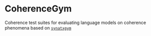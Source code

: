 # CoherenceGym

Coherence test suites for evaluating language models on coherence phenomena based on [`synatxgym`](https://cpllab.github.io/syntaxgym-core/)
